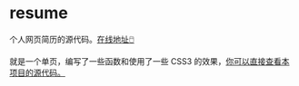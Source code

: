 resume
========

个人网页简历的源代码。[在线地址🖱️](http://resume.nsddd.top)

就是一个单页，编写了一些函数和使用了一些 CSS3 的效果，[你可以直接查看本项目的源代码。](https://github.com/3293172751/resume.git)


